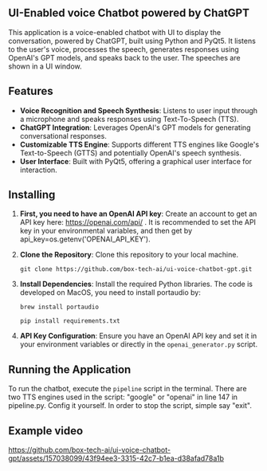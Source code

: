 ## UI-Enabled voice Chatbot powered by ChatGPT

This application is a voice-enabled chatbot with UI to display the conversation, powered by ChatGPT, built using Python and PyQt5. 
It listens to the user's voice, processes the speech, generates responses using OpenAI's GPT models, 
and speaks back to the user. The speeches are shown in a UI window.

## Features

- **Voice Recognition and Speech Synthesis**: Listens to user input through a microphone and speaks responses using Text-To-Speech (TTS).
- **ChatGPT Integration**: Leverages OpenAI's GPT models for generating conversational responses.
- **Customizable TTS Engine**: Supports different TTS engines like Google's Text-to-Speech (GTTS) and potentially OpenAI's speech synthesis.
- **User Interface**: Built with PyQt5, offering a graphical user interface for interaction.

## Installing

1. **First, you need to have an OpenAI API key**: Create an account to get an API key here: https://openai.com/api/ .
It is recommended to set the API key in your environmental variables, and then get by api_key=os.getenv('OPENAI_API_KEY').


2. **Clone the Repository**: Clone this repository to your local machine.

    ```
    git clone https://github.com/box-tech-ai/ui-voice-chatbot-gpt.git
    ```

3. **Install Dependencies**: Install the required Python libraries.
   The code is developed on MacOS, you need to install portaudio by:
    ```
    brew install portaudio
    ```
    ```
    pip install requirements.txt
    ```

3. **API Key Configuration**: Ensure you have an OpenAI API key and set it in your environment variables or directly in the `openai_generator.py` script.

## Running the Application

To run the chatbot, execute the `pipeline` script in the terminal. There are two TTS engines used in the script: "google" or "openai" in line 147 in pipeline.py. Config it yourself.
In order to stop the script, simple say "exit".

## Example video

https://github.com/box-tech-ai/ui-voice-chatbot-gpt/assets/157038099/43f94ee3-3315-42c7-b1ea-d38afad78a1b


